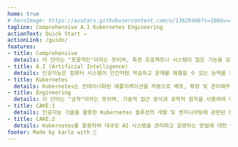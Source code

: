 ```yaml
---
home: true
# heroImage: https://avatars.githubusercontent.com/u/13629408?s=100&v=4
tagline: Comprehensive A.I Kubernetes Engineering
actionText: Quick Start →
actionLink: /guide/
features:
- title: Comprehensive
  details: 이 단어는 "포괄적인"이라는 뜻이며, 특정 프로젝트나 시스템이 많은 기능을 갖추고 있음을 의미할 수 있습니다.
- title: A.I (Artificial Intelligence)
  details: 인공지능은 컴퓨터 시스템이 인간처럼 학습하고 문제를 해결할 수 있는 능력을 갖추게 하는 기술을 나타냅니다.
- title: Kubernetes
  details: Kubernetes는 컨테이너화된 애플리케이션을 자동으로 배포, 확장 및 관리해주는 오픈 소스 플랫폼입니다.
- title: Engineering
  details: 이 단어는 "공학"이라는 뜻이며, 기술적 접근 방식과 공학적 원칙을 사용하여 어떤 것을 설계하거나 구축하는 활동을 나타냅니다.
- title: CAKE:1
  details: 인공지능 기술을 활용한 Kubernetes 솔루션의 개발 및 엔지니어링에 관련된 포괄적인 프로젝트 또는 연구개발 활동
- title: CAKE:2
  details: Kubernetes를 활용하여 대규모 AI 시스템을 관리하고 운영하는 방법에 대한 연구 또는 프로젝트
footer: Made by karlo with 🎂
---
```


